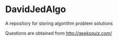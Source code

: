 # DavidJedAlgo
A repository for storing algorithm problem solutions

Questions are obtained from http://geeksquiz.com/

